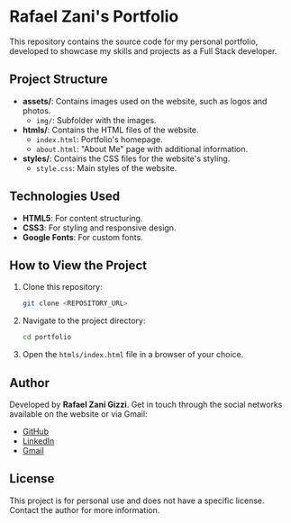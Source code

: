 # Rafael Zani's Portfolio

This repository contains the source code for my personal portfolio, developed to showcase my skills and projects as a Full Stack developer.

## Project Structure

- **assets/**: Contains images used on the website, such as logos and photos.
  - `img/`: Subfolder with the images.
- **htmls/**: Contains the HTML files of the website.
  - `index.html`: Portfolio's homepage.
  - `about.html`: "About Me" page with additional information.
- **styles/**: Contains the CSS files for the website's styling.
  - `style.css`: Main styles of the website.

## Technologies Used

- **HTML5**: For content structuring.
- **CSS3**: For styling and responsive design.
- **Google Fonts**: For custom fonts.

## How to View the Project

1. Clone this repository:
   ```bash
   git clone <REPOSITORY_URL>
   ```
2. Navigate to the project directory:
   ```bash
   cd portfolio
   ```
3. Open the `htmls/index.html` file in a browser of your choice.

## Author

Developed by **Rafael Zani Gizzi**. Get in touch through the social networks available on the website or via Gmail:

- [GitHub](https://github.com/Zanizada)
- [LinkedIn](https://linkedin.com/in/rafaelzanigizzi)
- [Gmail](rafaelgizzi@gmail.com)

## License

This project is for personal use and does not have a specific license. Contact the author for more information.